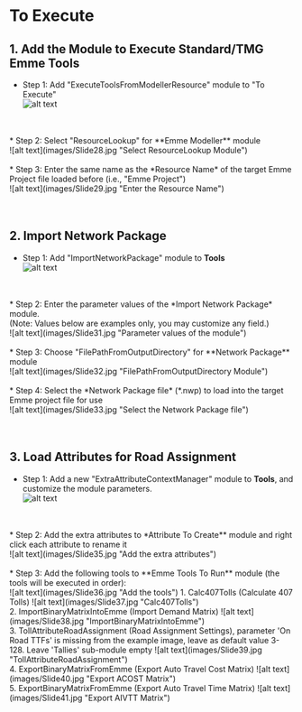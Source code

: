 # **To Execute**

## 1. Add the Module to Execute Standard/TMG Emme Tools
* Step 1: Add "ExecuteToolsFromModellerResource" module to "To Execute"<br />
![alt text](images/Slide27.jpg "ExecuteToolsFromModellerResource Module")
<br />
<br />
* Step 2: Select "ResourceLookup" for **Emme Modeller** module<br />
![alt text](images/Slide28.jpg "Select ResourceLookup Module")
<br />
<br />
* Step 3: Enter the same name as the *Resource Name* of the target Emme Project file loaded before (i.e., "Emme Project")<br />
![alt text](images/Slide29.jpg "Enter the Resource Name")
<br />
<br />
<br />

## 2. Import Network Package
* Step 1: Add "ImportNetworkPackage" module to **Tools**<br />
![alt text](images/Slide30.jpg "ImportNetworkPackage Module")
<br />
<br />
* Step 2: Enter the parameter values of the *Import Network Package* module.<br/>(Note: Values below are examples only, you may customize any field.)<br/>
![alt text](images/Slide31.jpg "Parameter values of the module")
<br />
<br />
* Step 3: Choose "FilePathFromOutputDirectory" for **Network Package** module<br />
![alt text](images/Slide32.jpg "FilePathFromOutputDirectory Module")
<br />
<br />
* Step 4: Select the *Network Package file* (*.nwp) to load into the target Emme project file for use<br />
![alt text](images/Slide33.jpg "Select the Network Package file")
<br />
<br />
<br />

## 3. Load Attributes for Road Assignment
* Step 1: Add a new "ExtraAttributeContextManager" module to **Tools**, and customize the module parameters.<br />
![alt text](images/Slide34.jpg "ExtraAttributeContextManager Module")
<br />
<br />
* Step 2: Add the extra attributes to *Attribute To Create** module and right click each attribute to rename it<br />
![alt text](images/Slide35.jpg "Add the extra attributes")
<br />
<br />
* Step 3: Add the following tools to **Emme Tools To Run** module (the tools will be executed in order): <br />
![alt text](images/Slide36.jpg "Add the tools")
  1. Calc407Tolls (Calculate 407 Tolls)
  ![alt text](images/Slide37.jpg "Calc407Tolls")<br />
  2. ImportBinaryMatrixIntoEmme (Import Demand Matrix)
  ![alt text](images/Slide38.jpg "ImportBinaryMatrixIntoEmme")<br />
  3. TollAttributeRoadAssignment (Road Assignment Settings), parameter 'On Road TTFs' is missing from the example image, leave as default value 3-128. Leave 'Tallies' sub-module empty
  ![alt text](images/Slide39.jpg "TollAttributeRoadAssignment")<br />
  4. ExportBinaryMatrixFromEmme (Export Auto Travel Cost Matrix)
  ![alt text](images/Slide40.jpg "Export ACOST Matrix")<br />
  5. ExportBinaryMatrixFromEmme (Export Auto Travel Time Matrix)
  ![alt text](images/Slide41.jpg "Export AIVTT Matrix")<br />



